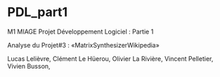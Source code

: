 # PDL_part1

M1 MIAGE
Projet Développement Logiciel : Partie 1

Analyse du Projet#3 : «MatrixSynthesizerWikipedia»

Lucas Lelièvre, 
Clément Le Hüerou, 
Olivier La Rivière, 
Vincent Pelletier, 
Vivien Busson, 
